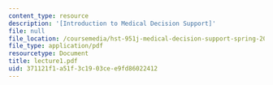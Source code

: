 ```yaml
---
content_type: resource
description: '[Introduction to Medical Decision Support]'
file: null
file_location: /coursemedia/hst-951j-medical-decision-support-spring-2003/371121f1a51f3c1903cee9fd86022412_lecture1.pdf
file_type: application/pdf
resourcetype: Document
title: lecture1.pdf
uid: 371121f1-a51f-3c19-03ce-e9fd86022412
---
```

